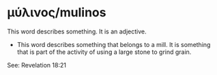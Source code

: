 # μύλινος/mulinos
This word describes something. It is an adjective.
* This word describes something that belongs to a mill. It is something that is part of the activity of using a large stone to grind grain.

See: Revelation 18:21
